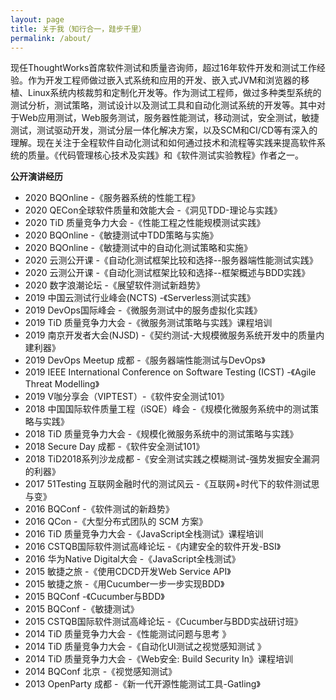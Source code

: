 ```yaml
---
layout: page
title: 关于我（知行合一，跬步千里）
permalink: /about/
---
```


现任ThoughtWorks首席软件测试和质量咨询师，超过16年软件开发和测试工作经验。作为开发工程师做过嵌入式系统和应用的开发、嵌入式JVM和浏览器的移植、Linux系统内核裁剪和定制化开发等。作为测试工程师，做过多种类型系统的测试分析，测试策略，测试设计以及测试工具和自动化测试系统的开发等。其中对于Web应用测试，Web服务测试，服务器性能测试，移动测试，安全测试，敏捷测试，测试驱动开发，测试分层一体化解决方案，以及SCM和CI/CD等有深入的理解。现在关注于全程软件自动化测试和如何通过技术和流程等实践来提高软件系统的质量。《代码管理核心技术及实践》和《软件测试实验教程》作者之一。


**公开演讲经历**

- 2020 BQOnline -《服务器系统的性能工程》
- 2020 QECon全球软件质量和效能大会 -《洞见TDD-理论与实践》
- 2020 TiD 质量竞争力大会 -《性能工程之性能规模测试实践》
- 2020 BQOnline -《敏捷测试中TDD策略与实施》
- 2020 BQOnline -《敏捷测试中的自动化测试策略和实施》
- 2020 云测公开课 -《自动化测试框架比较和选择--服务器端性能测试实践》
- 2020 云测公开课 -《自动化测试框架比较和选择--框架概述与BDD实践》
- 2020 数字浪潮论坛 -《展望软件测试新趋势》
- 2019 中国云测试行业峰会(NCTS) -《Serverless测试实践》
- 2019 DevOps国际峰会 -《微服务测试中的服务虚拟化实践》
- 2019 TiD 质量竞争力大会 -《微服务测试策略与实践》课程培训
- 2019 南京开发者大会(NJSD) -《契约测试-大规模微服务系统开发中的质量内建利器》
- 2019 DevOps Meetup 成都 -《服务器端性能测试与DevOps》
- 2019 IEEE International Conference on Software Testing (ICST) -《Agile Threat Modelling》
- 2019 V咖分享会（VIPTEST）-《软件安全测试101》
- 2018 中国国际软件质量工程（iSQE）峰会 -《规模化微服务系统中的测试策略与实践》
- 2018 TiD 质量竞争力大会 -《规模化微服务系统中的测试策略与实践》
- 2018 Secure Day 成都 -《软件安全测试101》
- 2018 TiD2018系列沙龙成都 -《安全测试实践之模糊测试-强势发掘安全漏洞的利器》
- 2017 51Testing 互联网金融时代的测试风云 -《互联网+时代下的软件测试思与变》
- 2016 BQConf -《软件测试的新趋势》
- 2016 QCon -《大型分布式团队的 SCM 方案》
- 2016 TiD 质量竞争力大会 -《JavaScript全栈测试》课程培训
- 2016 CSTQB国际软件测试高峰论坛 -《内建安全的软件开发-BSI》
- 2016 华为Native Digital大会 -《JavaScript全栈测试》
- 2015 敏捷之旅 -《使用CDCD开发Web Service API》
- 2015 敏捷之旅 -《用Cucumber一步一步实现BDD》
- 2015 BQConf -《Cucumber与BDD》
- 2015 BQConf -《敏捷测试》
- 2015 CSTQB国际软件测试高峰论坛 -《Cucumber与BDD实战研讨班》
- 2014 TiD 质量竞争力大会 -《性能测试问题与思考 》
- 2014 TiD 质量竞争力大会 -《自动化UI测试之视觉感知测试 》
- 2014 TiD 质量竞争力大会 -《Web安全: Build Security In》课程培训
- 2014 BQConf 北京 -《视觉感知测试》
- 2013 OpenParty 成都 -《新一代开源性能测试工具-Gatling》

